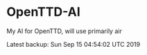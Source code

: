 # OpenTTD-AI
My AI for OpenTTD, will use primarily air

Latest backup: Sun Sep 15 04:54:02 UTC 2019

